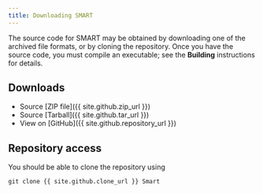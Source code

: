 ```yaml
---
title: Downloading SMART
---
```


The source code for SMART may be obtained by downloading one of the archived
file formats, 
or by cloning the repository.
Once you have the source code, you must compile an executable;
see the **Building** instructions for details.

## Downloads

* Source [ZIP file]({{ site.github.zip_url }})
* Source [Tarball]({{ site.github.tar_url }})
* View on [GitHub]({{ site.github.repository_url }})

## Repository access

You should be able to clone the repository using
```
git clone {{ site.github.clone_url }} Smart
```
